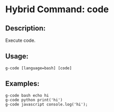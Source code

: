 # Hybrid Command: code

## Description:
Execute code.

## Usage:
    g-code [language=bash] [code]

## Examples:
    g-code bash echo hi
    g-code python print('hi')
    g-code javascript console.log('hi');